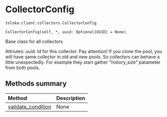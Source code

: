 # CollectorConfig
`toloka.client.collectors.CollectorConfig`

```
CollectorConfig(self, *, uuid: Optional[UUID] = None)
```

Base class for all collectors


Attriutes:
    uuid: Id for this collector. Pay attention! If you clone the pool, you will have same collector in old and new pools.
        So collectors can behave a little unexpectedly. For example they start gather "history_size" patameter
        from both pools.

## Methods summary

| Method | Description |
| :------| :-----------|
[validate_condition](toloka.client.collectors.CollectorConfig.validate_condition.md)| None
